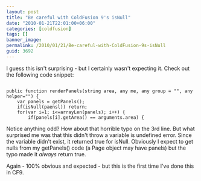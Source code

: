 ```yaml
---
layout: post
title: "Be careful with ColdFusion 9's isNull"
date: "2010-01-21T22:01:00+06:00"
categories: [coldfusion]
tags: []
banner_image: 
permalink: /2010/01/21/Be-careful-with-ColdFusion-9s-isNull
guid: 3692
---
```


I guess this isn't surprising - but I certainly wasn't expecting it. Check out the following code snippet:

<p>

<code>
public function renderPanels(string area, any me, any group = "", any helper="") {
	var panels = getPanels();
	if(isNull(paensl)) return;
	for(var i=1; i&lt;=arrayLen(panels); i++) {
		if(panels[i].getArea() == arguments.area) {
</code>

<p>

Notice anything odd? How about that horrible typo on the 3rd line. But what surprised me was that this didn't throw a variable is undefined error. Since the variable didn't exist, it returned true for isNull. Obviously I expect to get nulls from my getPanels() code (a Page object may have panels) but the typo made it <i>always</i> return true.

<p>

Again - 100% obvious and expected - but this is the first time I've done this in CF9.